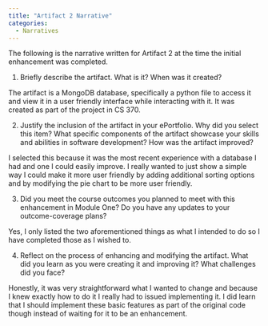 ```yaml
---
title: "Artifact 2 Narrative"
categories:
  - Narratives
---
```


The following is the narrative written for Artifact 2 at the time the initial enhancement was completed.



1.	Briefly describe the artifact. What is it? When was it created?

The artifact is a MongoDB database, specifically a python file to access it and view it in a user friendly interface while interacting with it. It was created as part of the project in CS 370.

2.	Justify the inclusion of the artifact in your ePortfolio. Why did you select this item? What specific components of the artifact showcase your skills and abilities in software development? How was the artifact improved?

I selected this because it was the most recent experience with a database I had and one I could easily improve. I really wanted to just show a simple way I could make it more user friendly by adding additional sorting options and by modifying the pie chart to be more user friendly.

3.	Did you meet the course outcomes you planned to meet with this enhancement in Module One? Do you have any updates to your outcome-coverage plans?

Yes, I only listed the two aforementioned things as what I intended to do so I have completed those as I wished to.

4.	Reflect on the process of enhancing and modifying the artifact. What did you learn as you were creating it and improving it? What challenges did you face?

Honestly, it was very straightforward what I wanted to change and because I knew exactly how to do it I really had to issued implementing it. I did learn that I should implement these basic features as part of the original code though instead of waiting for it to be an enhancement.
